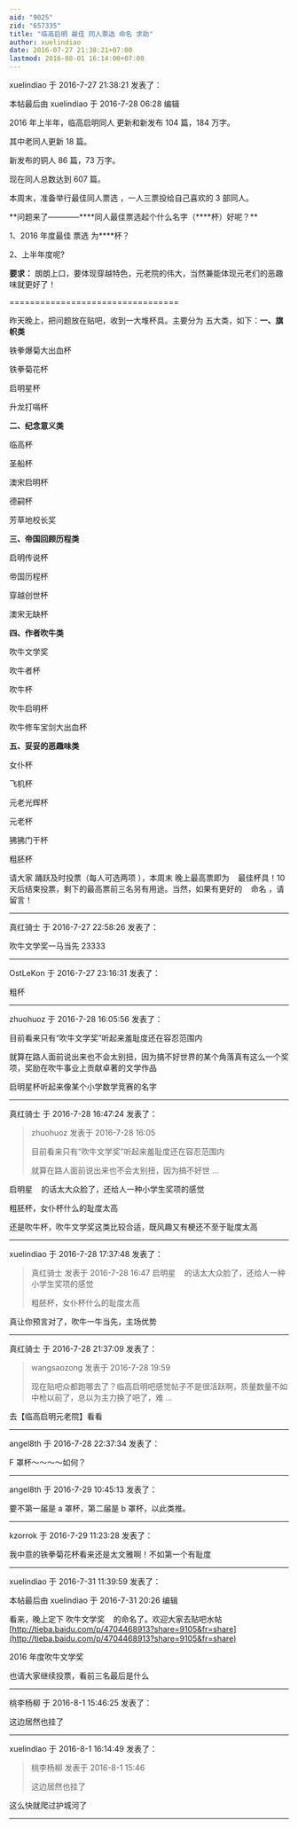 ```yaml
---
aid: "9025"
zid: "657335"
title: "临高启明 最佳 同人票选 命名 求助"
author: xuelindiao
date: 2016-07-27 21:38:21+07:00
lastmod: 2016-08-01 16:14:00+07:00
---
```


xuelindiao 于 2016-7-27 21:38:21 发表了：

本帖最后由 xuelindiao 于 2016-7-28 06:28 编辑

2016 年上半年，临高启明同人 更新和新发布 104 篇，184 万字。

其中老同人更新 18 篇。

新发布的铜人 86 篇，73 万字。

现在同人总数达到 607 篇。

本周末，准备举行最佳同人票选 ，一人三票投给自己喜欢的 3 部同人。

**问题来了————\*\***同人最佳票选起个什么名字（\*\*\*\*杯）好呢？\*\*

1、2016 年度最佳 票选 为\*\*\*\*杯？

2、上半年度呢?

**要求：** 朗朗上口，要体现穿越特色，元老院的伟大，当然兼能体现元老们的恶趣味就更好了！

=================================

昨天晚上，把问题放在贴吧，收到一大堆杯具。主要分为 五大类，如下：**一、旗帜类**

铁拳爆菊大出血杯

铁拳菊花杯

启明星杯

升龙打嗝杯

**二、纪念意义类**

临高杯

圣船杯

澳宋启明杯

德嗣杯

芳草地校长奖

**三、帝国回顾历程类**

启明传说杯

帝国历程杯

穿越创世杯

澳宋无缺杯

**四、作者吹牛类**

吹牛文学奖

吹牛者杯

吹牛杯

吹牛启明杯

吹牛修车宝剑大出血杯

**五、妥妥的恶趣味类**

女仆杯

飞机杯

元老光辉杯

元老杯

狒狒门干杯

粗胚杯

请大家 踊跃及时投票（每人可选两项 ），本周末 晚上最高票即为    最佳杯具！10 天后结束投票，剩下的最高票前三名另有用途。当然，如果有更好的    命名 ，请留言！

---

真红骑士 于 2016-7-27 22:58:26 发表了：

吹牛文学奖一马当先 23333

---

OstLeKon 于 2016-7-27 23:16:31 发表了：

粗杯

---

zhuohuoz 于 2016-7-28 16:05:56 发表了：

目前看来只有“吹牛文学奖”听起来羞耻度还在容忍范围内

就算在路人面前说出来也不会太别扭，因为搞不好世界的某个角落真有这么一个奖项，奖励在吹牛事业上贡献卓著的文学作品

启明星杯听起来像某个小学数学竞赛的名字

---

真红骑士 于 2016-7-28 16:47:24 发表了：

> zhuohuoz 发表于 2016-7-28 16:05
>
> 目前看来只有“吹牛文学奖”听起来羞耻度还在容忍范围内
>
> 就算在路人面前说出来也不会太别扭，因为搞不好世 ...

启明星    的话太大众脸了，还给人一种小学生奖项的感觉

粗胚杯，女仆杯什么的耻度太高

还是吹牛杯，吹牛文学奖这类比较合适，既风趣又有梗还不至于耻度太高

---

xuelindiao 于 2016-7-28 17:37:48 发表了：

> 真红骑士 发表于 2016-7-28 16:47 启明星    的话太大众脸了，还给人一种小学生奖项的感觉
>
> 粗胚杯，女仆杯什么的耻度太高

真让你预言对了，吹牛一牛当先，主场优势

---

真红骑士 于 2016-7-28 21:37:09 发表了：

> wangsaozong 发表于 2016-7-28 19:59
>
> 现在贴吧众都跑哪去了？临高启明吧感觉帖子不是很活跃啊，质量数量不如中枪以前了，总以为主力换了吧了，难 ...

去【临高启明元老院】看看

---

angel8th 于 2016-7-28 22:37:34 发表了：

F 罩杯～～～～如何？

---

angel8th 于 2016-7-29 10:45:13 发表了：

要不第一届是 a 罩杯，第二届是 b 罩杯，以此类推。

---

kzorrok 于 2016-7-29 11:23:28 发表了：

我中意的铁拳菊花杯看来还是太文雅啊！不如第一个有耻度

---

xuelindiao 于 2016-7-31 11:39:59 发表了：

本帖最后由 xuelindiao 于 2016-7-31 20:26 编辑

看来，晚上定下 吹牛文学奖    的命名了。欢迎大家去贴吧水帖[http://tieba.baidu.com/p/4704468913?share=9105&fr=share](http://tieba.baidu.com/p/4704468913?share=9105&fr=share)

2016 年度吹牛文学奖

也请大家继续投票，看前三名最后是什么

---

桃李杨柳 于 2016-8-1 15:46:25 发表了：

这边居然也挂了

---

xuelindiao 于 2016-8-1 16:14:49 发表了：

> 桃李杨柳 发表于 2016-8-1 15:46
>
> 这边居然也挂了

这么快就爬过护城河了

---

